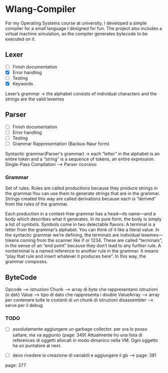 # Wlang-Compiler
For my Operating Systems course at university, I developed a simple compiler for a small language I designed for fun. The project also includes a virtual machine simulation, as the compiler generates bytecode to be executed on it.


## Lexer
- [ ] Finish documentation
- [x] Error handling
- [ ] Testing
- [x] Keywords

Lexer’s grammar  -> the alphabet consists of individual characters and the strings are the valid lexemes

## Parser
- [ ] Finish documentation
- [ ] Error handling
- [ ] Testing
- [ ] Grammar Rappresentation (Backus-Naur form)

Syntactic grammar(Parser's grammar) ->  each “letter” in the alphabet is an entire token and a “string” is a sequence of tokens, an entire expression.
Single-Pass Compilation --> Parser ricorsivo 

### Grammar
Set of rules. Rules are called productions because they produce strings in the grammar.You can use them to generate strings that are in the grammar.  Strings created this way are called derivations because each is “derived” from the rules of the grammar.

Each production in a context-free grammar has a head—its name—and a body 
which describes what it generates. In its pure form, the body is simply a list of
symbols. Symbols come in two delectable flavors:
A terminal is a letter from the grammar’s alphabet. You can think of it like a
literal value. In the syntactic grammar we’re defining, the terminals are
individual lexemes—tokens coming from the scanner like if or 1234.
These are called “terminals”, in the sense of an “end point” because they don’t lead to any further rule.
A nonterminal is a named reference to another rule in the grammar. It
means “play that rule and insert whatever it produces here”. In this way, the grammar composes.


## ByteCode 
Opcode --> istruzioni 
Chunk --> array di byte che rappresentano istruzioni (o dati)
Value --> tipo di dato che rappresenta i double
ValueArray --> array per contenere tutte le costanti di un chunk di istruzioni
disassembler --> serve per il debug

### TODO
- [ ] assolutamente aggiungere un garbage collector. per ora lo posso saltare, ma va aggiunto (page: 349)
Attualmente ho una lista di references di oggetti allocati in modo dimanico nella VM. Ogni oggetto ha un puntatore al next.

- [ ] devo rivedere la creazione di variabili e aggiungere il gb --> page: 381

page: 377